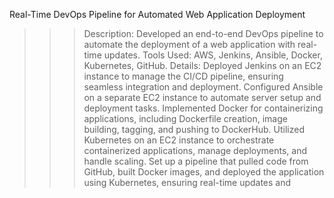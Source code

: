 Real-Time DevOps Pipeline for Automated Web Application Deployment

>>> Description: Developed an end-to-end DevOps pipeline to automate the deployment of a
web application with real-time updates.
>>> Tools Used: AWS, Jenkins, Ansible, Docker, Kubernetes, GitHub.
>>> Details:
        Deployed Jenkins on an EC2 instance to manage the CI/CD pipeline, ensuring seamless integration and deployment.
        Configured Ansible on a separate EC2 instance to automate server setup and deployment tasks.
        Implemented Docker for containerizing applications, including Dockerfile creation, image building, tagging, and pushing to DockerHub.
        Utilized Kubernetes on an EC2 instance to orchestrate containerized applications, manage deployments, and handle scaling.
        Set up a pipeline that pulled code from GitHub, built Docker images, and deployed the application using Kubernetes, ensuring real-time updates and 
